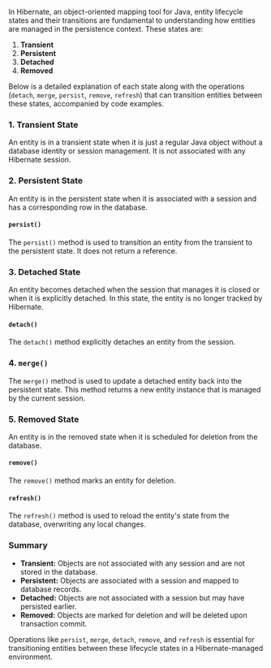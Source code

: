In Hibernate, an object-oriented mapping tool for Java, entity lifecycle states and their transitions are fundamental to understanding how entities are managed in the persistence context. These states are:

1. **Transient**
2. **Persistent**
3. **Detached**
4. **Removed**

Below is a detailed explanation of each state along with the operations (`detach`, `merge`, `persist`, `remove`, `refresh`) that can transition entities between these states, accompanied by code examples.

### 1. Transient State

An entity is in a transient state when it is just a regular Java object without a database identity or session management. It is not associated with any Hibernate session.

### 2. Persistent State

An entity is in the persistent state when it is associated with a session and has a corresponding row in the database.

#### `persist()`

The `persist()` method is used to transition an entity from the transient to the persistent state. It does not return a reference.

### 3. Detached State

An entity becomes detached when the session that manages it is closed or when it is explicitly detached. In this state, the entity is no longer tracked by Hibernate.

#### `detach()`

The `detach()` method explicitly detaches an entity from the session.

### 4. `merge()`

The `merge()` method is used to update a detached entity back into the persistent state. This method returns a new entity instance that is managed by the current session.

### 5. Removed State

An entity is in the removed state when it is scheduled for deletion from the database.

#### `remove()`

The `remove()` method marks an entity for deletion.

#### `refresh()`
The `refresh()` method is used to reload the entity's state from the database, overwriting any local changes.

### Summary

- **Transient:** Objects are not associated with any session and are not stored in the database.
- **Persistent:** Objects are associated with a session and mapped to database records.
- **Detached:** Objects are not associated with a session but may have persisted earlier.
- **Removed:** Objects are marked for deletion and will be deleted upon transaction commit.

Operations like `persist`, `merge`, `detach`, `remove`, and `refresh` is essential for transitioning entities between these lifecycle states in a Hibernate-managed environment. 
